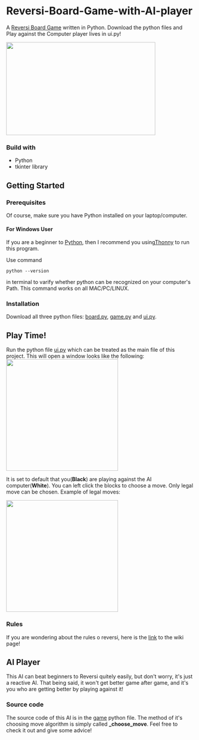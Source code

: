 # Reversi-Board-Game-with-AI-player
A <a href="https://en.wikipedia.org/wiki/Reversi">Reversi Board Game</a> written in Python.  Download the python files and Play against the Computer player lives in ui.py!

<a href="https://en.wikipedia.org/wiki/Reversi">
<img src="https://user-images.githubusercontent.com/90864900/152212286-b8ad7052-14d2-467c-a3a7-ebba9b11ae4d.png" width="400" height="250">
</a>

### Build with
* Python
* tkinter library

## Getting Started
### Prerequisites
Of course, make sure you have Python installed on your laptop/computer.
#### For Windows User
If you are a beginner to <a href ="https://www.python.org/">Python</a>, then I recommend you using<a href="https://thonny.org/">Thonny</a> to run this program.

Use command
```
python --version
```
in terminal to varify whether python can be recognized on your computer's Path. This command works on all MAC/PC/LINUX.

### Installation
Download all three python files: <a href="https://github.com/HaooolinYe/Reversi-Board-Game-with-AI-player-/blob/main/board.py">board.py</a>, <a href="https://github.com/HaooolinYe/Reversi-Board-Game-with-AI-player-/blob/main/game.py">game.py</a> and <a href="https://github.com/HaooolinYe/Reversi-Board-Game-with-AI-player-/blob/main/ui.py">ui.py</a>.

## Play Time!
Run the python file  <a href="https://github.com/HaooolinYe/Reversi-Board-Game-with-AI-player-/blob/main/ui.py">ui.py</a> which can be treated as the main file of this project. This will open a window looks like the following:
<img src="https://user-images.githubusercontent.com/90864900/152217872-7718815e-2c96-4815-b306-9ed270fd849d.png" width="300" height="300">

It is set to default that you(<strong>Black</strong>) are playing against the AI computer(<strong>White</strong>). You can left click the blocks to choose a move. Only legal move can be chosen. 
Example of legal moves:

<img src="https://user-images.githubusercontent.com/90864900/152218373-2071ef18-ba1f-4a7a-a3e1-650f569a3ee3.png" width="300" height="300">

### Rules
If you are wondering about the rules o reversi, here is the <a href="https://en.wikipedia.org/wiki/Reversi">link</a> to the wiki page!

## AI Player
This AI can beat beginners to Reversi quitely easily, but don't worry, it's just a reactive AI. That being said, it won't get better game after game, and it's you who are getting better by playing against it!
### Source code
The source code of this AI is in the <a href="https://github.com/HaooolinYe/Reversi-Board-Game-with-AI-player-/blob/main/game.py">game</a> python file. The method of it's choosing move algorithm is simply called <strong>_choose_move</strong>. Feel free to check it out and give some advice!
